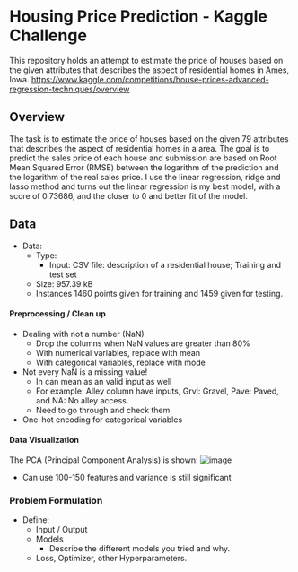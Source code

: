 # Housing Price Prediction - Kaggle Challenge

This repository holds an attempt to estimate the price of houses based on the given attributes that describes the aspect of residential homes in Ames, Iowa. https://www.kaggle.com/competitions/house-prices-advanced-regression-techniques/overview

## Overview
The task is to estimate the price of houses based on the given 79 attributes that describes the aspect of residential homes in a area. The goal is to predict the sales price of each house and submission are based on Root Mean Squared Error (RMSE) between the logarithm of the prediction and the logarithm of the real sales price. I use the linear regression, ridge and lasso method and turns out the linear regression is my best model, with a score of 0.73686, and the closer to 0 and better fit of the model.

## Data
* Data:
  * Type: 
    * Input: CSV file: description of a residential house; Training and test set
  * Size: 957.39 kB
  * Instances 1460 points given for training and 1459 given for testing.

#### Preprocessing / Clean up

* Dealing with not a number (NaN)
  * Drop the columns when NaN values are greater than 80%
  * With numerical variables, replace with mean
  * With categorical variables, replace with mode
* Not every NaN is a missing value! 
  * In can mean as an valid input as well
  * For example: Alley column have inputs, Grvl: Gravel, Pave: Paved, and NA: No alley access.
  * Need to go through and check them 
* One-hot encoding for categorical variables

#### Data Visualization
The PCA (Principal Component Analysis) is shown: 
![image](https://user-images.githubusercontent.com/89665013/207643348-0a6afc21-dcb3-4963-8d84-c2fc35b42cac.png)
* Can use 100-150 features and variance is still significant

### Problem Formulation

* Define:
  * Input / Output
  * Models
    * Describe the different models you tried and why.
  * Loss, Optimizer, other Hyperparameters.
